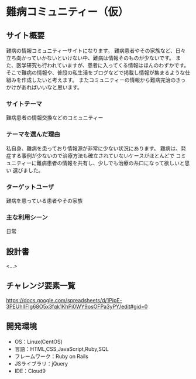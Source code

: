 # 難病コミュニティー（仮）

## サイト概要
難病の情報コミュニティーサイトになります。
難病患者やその家族など、日々立ち向かっていかないといけない中、難病は情報そのものが少ないです。
また、医学研究も行われていますが、患者に入ってくる情報はほんのわずかです。
そこで難病の情報や、普段の私生活をブログなどで掲載し情報が集まるような仕組みを作成したいと考えます。
またコミュニティーの情報から難病完治のきっかけがあればいいなと思います。

### サイトテーマ
難病患者の情報交換などのコミュニティー

### テーマを選んだ理由
私自身、難病を患っており情報源が非常に少ない状況にあります。
難病は、発症する事例が少ないので治療方法も確立されていないケースがほとんどで
コミュニティーに難病患者の情報を共有し、少しでも治療の糸口になって欲しいと思い
選びました。

### ターゲットユーザ
難病を患っている患者やその家族

### 主な利用シーン
日常

## 設計書
<...>

## チャレンジ要素一覧
https://docs.google.com/spreadsheets/d/1PipE-3PEUhIIFIg68O5x3fqk1KhPi0WY9osOFPa3yPY/edit#gid=0

## 開発環境
- OS：Linux(CentOS)
- 言語：HTML,CSS,JavaScript,Ruby,SQL
- フレームワーク：Ruby on Rails
- JSライブラリ：jQuery
- IDE：Cloud9
